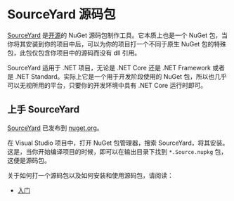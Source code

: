 # SourceYard 源码包

[SourceYard](about.md) 是[开源](https://github.com/dotnet-campus/SourceYard/blob/master/LICENSE)的 NuGet 源码包制作工具。它本质上也是一个 NuGet 包，当你将其安装到你的项目中后，可以为你的项目打一个不同于原生 NuGet 包的特殊包，此包仅包含你项目中的源码而没有 dll 引用。

SourceYard 适用于 .NET 项目，无论是 .NET Core 还是 .NET Framework 或者是 .NET Standard。实际上它是一个用于开发阶段使用的 NuGet 包，所以也几乎可以无视所用的平台，只要你的开发环境中具有 .NET Core 运行时即可。

## 上手 SourceYard

[SourceYard](https://www.nuget.org/packages/SourceYard/) 已发布到 [nuget.org](https://nuget.org/)。

在 Visual Studio 项目中，打开 NuGet 包管理器，搜索 SourceYard，将其安装。这是，当你开始编译项目的时候，即可以在输出目录下找到 `*.Source.nupkg` 包，这便是源码包。

关于如何打一个源码包以及如何安装和使用源码包，请阅读：

- [入门](get-started.md)

